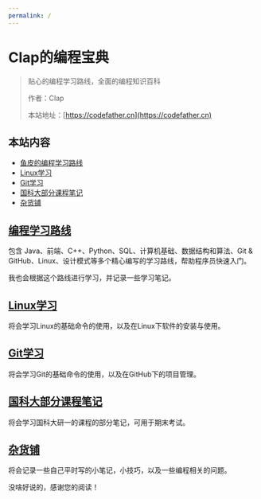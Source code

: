 ```yaml
---
permalink: /
---
```


# Clap的编程宝典

> 贴心的编程学习路线，全面的编程知识百科
>
> 作者：Clap
>
> 本站地址：[https://codefather.cn](https://codefather.cn)

## 本站内容

- [鱼皮的编程学习路线](/学习路线)
- [Linux学习](./Linux/README.md)
- [Git学习](./Git/README.md)
- [国科大部分课程笔记](./国科大部分课程笔记/README.md)
- [杂货铺](./杂货铺/README.md)


## [编程学习路线](/学习路线)


包含 Java、前端、C++、Python、SQL、计算机基础、数据结构和算法、Git & GitHub、Linux、设计模式等多个精心编写的学习路线，帮助程序员快速入门。

我也会根据这个路线进行学习，并记录一些学习笔记。

## [Linux学习](./Linux/README.md)

将会学习Linux的基础命令的使用，以及在Linux下软件的安装与使用。


## [Git学习](./Git/README.md)

将会学习Git的基础命令的使用，以及在GitHub下的项目管理。

## [国科大部分课程笔记](./国科大部分课程笔记/README.md)

将会学习国科大研一的课程的部分笔记，可用于期末考试。


## [杂货铺](./杂货铺/README.md)

将会记录一些自己平时写的小笔记，小技巧，以及一些编程相关的问题。


没啥好说的，感谢您的阅读！
